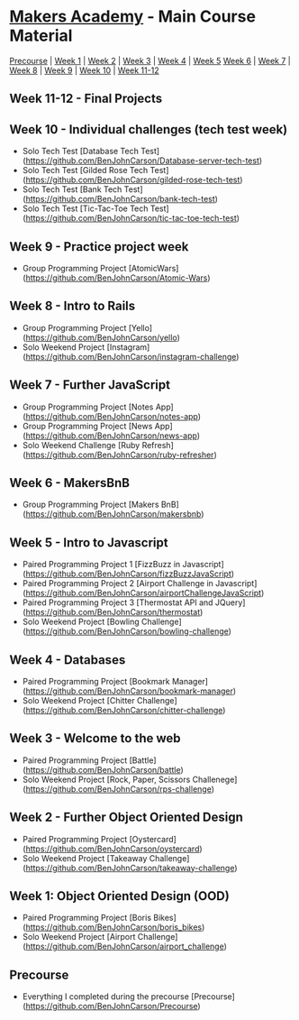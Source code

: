 # [Makers Academy](http://www.makersacademy.com) - Main Course Material

[Precourse](#Precourse) | [Week 1](#Week1) | [Week 2](#Week2) | [Week 3](#Week3) | [Week 4](#Week4) | [Week 5](#Week5) 
[Week 6](#Week6) | [Week 7](#Week7) | [Week 8](#Week8) | [Week 9](#Week9) | [Week 10](#Week10) | [Week 11-12](#Week1112)

## <a name="Week1112">Week 11-12 - Final Projects</a>

## <a name="Week10">Week 10 - Individual challenges (tech test week)</a>
* Solo Tech Test [Database Tech Test] (https://github.com/BenJohnCarson/Database-server-tech-test)
* Solo Tech Test [Gilded Rose Tech Test] (https://github.com/BenJohnCarson/gilded-rose-tech-test)
* Solo Tech Test [Bank Tech Test] (https://github.com/BenJohnCarson/bank-tech-test)
* Solo Tech Test [Tic-Tac-Toe Tech Test] (https://github.com/BenJohnCarson/tic-tac-toe-tech-test)

## <a name="Week9">Week 9 - Practice project week</a>
* Group Programming Project [AtomicWars] (https://github.com/BenJohnCarson/Atomic-Wars)

## <a name="Week8">Week 8 - Intro to Rails</a>
* Group Programming Project [Yello] (https://github.com/BenJohnCarson/yello)
* Solo Weekend Project [Instagram] (https://github.com/BenJohnCarson/instagram-challenge)

## <a name="Week7">Week 7 - Further JavaScript</a>
* Group Programming Project [Notes App] (https://github.com/BenJohnCarson/notes-app)
* Group Programming Project [News App] (https://github.com/BenJohnCarson/news-app)
* Solo Weekend Challenge [Ruby Refresh] (https://github.com/BenJohnCarson/ruby-refresher)

## <a name="Week6">Week 6 - MakersBnB</a>
* Group Programming Project [Makers BnB] (https://github.com/BenJohnCarson/makersbnb)

## <a name="Week5">Week 5 - Intro to Javascript</a>
* Paired Programming Project 1 [FizzBuzz in Javascript] (https://github.com/BenJohnCarson/fizzBuzzJavaScript)
* Paired Programming Project 2 [Airport Challenge in Javascript] (https://github.com/BenJohnCarson/airportChallengeJavaScript)
* Paired Programming Project 3 [Thermostat API and JQuery] (https://github.com/BenJohnCarson/thermostat)
* Solo Weekend Project [Bowling Challenge] (https://github.com/BenJohnCarson/bowling-challenge)

## <a name="Week4">Week 4 - Databases</a>
* Paired Programming Project [Bookmark Manager] (https://github.com/BenJohnCarson/bookmark-manager)
* Solo Weekend Project [Chitter Challenge] (https://github.com/BenJohnCarson/chitter-challenge)

## <a name="Week3">Week 3 - Welcome to the web</a>
* Paired Programming Project [Battle] (https://github.com/BenJohnCarson/battle)
* Solo Weekend Project [Rock, Paper, Scissors Challenege] (https://github.com/BenJohnCarson/rps-challenge)

## <a name="Week2">Week 2 - Further Object Oriented Design</a>
* Paired Programming Project [Oystercard] (https://github.com/BenJohnCarson/oystercard)
* Solo Weekend Project [Takeaway Challenge] (https://github.com/BenJohnCarson/takeaway-challenge)

## <a name="Week1">Week 1: Object Oriented Design (OOD)</a>
* Paired Programming Project [Boris Bikes] (https://github.com/BenJohnCarson/boris_bikes)
* Solo Weekend Project [Airport Challenge] (https://github.com/BenJohnCarson/airport_challenge)

## <a name="Precourse">Precourse</a>
* Everything I completed during the precourse [Precourse] (https://github.com/BenJohnCarson/Precourse)
